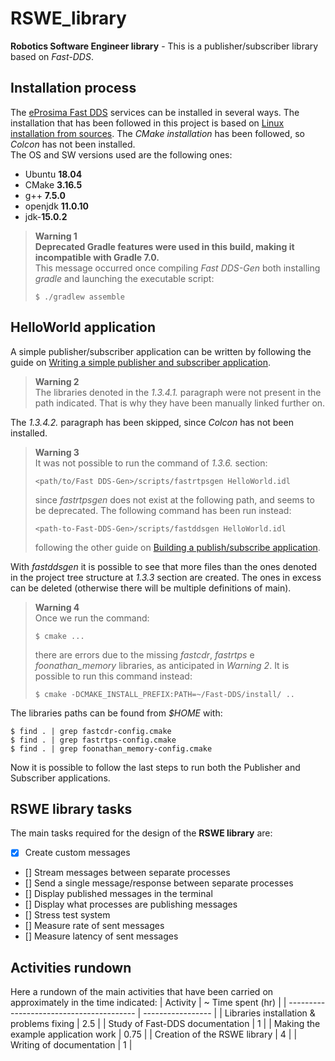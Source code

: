 # RSWE_library
**Robotics Software Engineer library** - This is a publisher/subscriber library based on *Fast-DDS*.

## Installation process
The [eProsima Fast DDS](https://github.com/eProsima/Fast-DDS) services can be installed in several ways. The installation that has been followed in this project is based on [Linux installation from sources](https://fast-dds.docs.eprosima.com/en/latest/installation/sources/sources_linux.html#fast-dds-gen-installation). The *CMake installation* has been followed, so *Colcon* has not been installed.
</br>
The OS and SW versions used are the following ones:
- Ubuntu **18.04**
- CMake **3.16.5**
- g++ **7.5.0**
- openjdk **11.0.10**
- jdk-**15.0.2**

> **Warning 1**
> </br>
> **Deprecated Gradle features were used in this build, making it incompatible with
> Gradle 7.0.**
> </br>
> This message occurred once compiling *Fast DDS-Gen* both installing *gradle* and
> launching the executable script:
> ```
> $ ./gradlew assemble
> ```

## HelloWorld application
A simple publisher/subscriber application can be written by following the guide on [Writing a simple publisher and subscriber application](https://fast-rtps.docs.eprosima.com/en/latest/fastdds/getting_started/simple_app/simple_app.html#prerequisites).

> **Warning 2**
> </br>
> The libraries denoted in the *1.3.4.1.* paragraph were not present in the path
> indicated. That is why they have been manually linked further on.

The *1.3.4.2.* paragraph has been skipped, since *Colcon* has not been installed.

> **Warning 3**
> </br>
> It was not possible to run the command of *1.3.6.* section:
> ```
> <path/to/Fast DDS-Gen>/scripts/fastrtpsgen HelloWorld.idl
> ```
> since *fastrtpsgen* does not exist at the following path, and seems to be
> deprecated. The following command has been run instead:
> ```
> <path-to-Fast-DDS-Gen>/scripts/fastddsgen HelloWorld.idl
> ```
> following the other guide on [Building a publish/subscribe application](https://fast-rtps.docs.eprosima.com/en/latest/fastddsgen/pubsub_app/pubsub_app.html#fastddsgen-pubsub-app).

With *fastddsgen* it is possible to see that more files than the ones denoted in the project tree structure at *1.3.3* section are created. The ones in excess can be deleted (otherwise there will be multiple definitions of main).

> **Warning 4**
> </br>
> Once we run the command:
> ```
> $ cmake ...
> ```
> there are errors due to the missing *fastcdr*, *fastrtps* e *foonathan_memory*
> libraries, as anticipated in *Warning 2*. It is possible to run this command instead:
> ```
> $ cmake -DCMAKE_INSTALL_PREFIX:PATH=~/Fast-DDS/install/ ..
> ```

The libraries paths can be found from *$HOME* with:
```
$ find . | grep fastcdr-config.cmake
$ find . | grep fastrtps-config.cmake
$ find . | grep foonathan_memory-config.cmake
```
Now it is possible to follow the last steps to run both the Publisher and Subscriber applications.
## RSWE library tasks
The main tasks required for the design of the **RSWE library** are:
- [x] Create custom messages
- [] Stream messages between separate processes
- [] Send a single message/response between separate processes
- [] Display published messages in the terminal
- [] Display what processes are publishing messages
- [] Stress test system
- [] Measure rate of sent messages
- [] Measure latency of sent messages

## Activities rundown
Here a rundown of the main activities that have been carried on approximately in the time indicated:
| Activity                                 | ~ Time spent (hr) |
| ---------------------------------------- | ----------------- |
| Libraries installation & problems fixing | 2.5               |
| Study of Fast-DDS documentation          | 1                 |
| Making the example application work      | 0.75              |
| Creation of the RSWE library             | 4                 |
| Writing of documentation                 | 1                 |